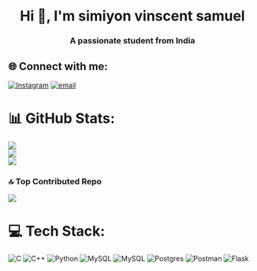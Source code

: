 <h1 align="center">Hi 👋, I'm simiyon vinscent samuel</h1>
<h3 align="center">A passionate student from India</h3>

## 🌐 Connect with me:
[![Instagram](https://img.shields.io/badge/Instagram-%23E4405F.svg?logo=Instagram&logoColor=white)](https://instagram.com/simiyon_sam) 
[![email](https://img.shields.io/badge/Email-D14836?logo=gmail&logoColor=white)](mailto:samsamuel234567@gmail.com)

# 📊 GitHub Stats:
![](https://github-readme-stats.vercel.app/api?username=blackscythe123&theme=dark&hide_border=false&include_all_commits=true&count_private=true)<br/>
![](https://nirzak-streak-stats.vercel.app/?user=blackscythe123&theme=dark&hide_border=false)<br/>
![](https://github-readme-stats.vercel.app/api/top-langs/?username=blackscythe123&theme=dark&hide_border=false&include_all_commits=true&count_private=true&layout=compact)

### 🔝 Top Contributed Repo
![](https://github-contributor-stats.vercel.app/api?username=blackscythe123&limit=5&theme=dark&combine_all_yearly_contributions=true)
# 💻 Tech Stack:
![C](https://img.shields.io/badge/c-%2300599C.svg?style=flat&logo=c&logoColor=white) ![C++](https://img.shields.io/badge/c++-%2300599C.svg?style=flat&logo=c%2B%2B&logoColor=white) ![Python](https://img.shields.io/badge/python-3670A0?style=flat&logo=python&logoColor=ffdd54) ![MySQL](https://img.shields.io/badge/mysql-4479A1.svg?style=flat&logo=mysql&logoColor=white) ![MySQL](https://img.shields.io/badge/mysql-4479A1.svg?style=flat&logo=mysql&logoColor=white) ![Postgres](https://img.shields.io/badge/postgres-%23316192.svg?style=flat&logo=postgresql&logoColor=white) ![Postman](https://img.shields.io/badge/Postman-FF6C37?style=flat&logo=postman&logoColor=white) ![Flask](https://img.shields.io/badge/flask-%23000.svg?style=flat&logo=flask&logoColor=white)
